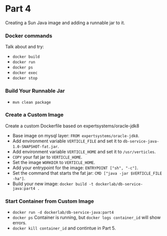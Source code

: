 # Part 4

Creating a Sun Java image and adding a runnable jar to it.

### Docker commands

Talk about and try:

* `docker build`
* `docker run`
* `docker ps`
* `docker exec`
* `docker stop`

### Build Your Runnable Jar

* `mvn clean package`

### Create a Custom Image

Create a custom Dockerfile based on expertsystems/oracle-jdk8

* Base image on mysql layer: `FROM expertsystems/oracle-jdk8`.
* Add environment variable `VERTICLE_FILE` and set it to `db-service-java-1.0-SNAPSHOT-fat.jar`.
* Add environment variable `VERTICLE_HOME` and set it to `/usr/verticles`.
* `COPY` your fat jar to `VERTICLE_HOME`.
* Set the image `WORKDIR` to `VERTICLE_HOME`.
* Add your entrypoint for the image: `ENTRYPOINT ["sh", "-c"]`.
* Set the command that starts the fat jar: `CMD ["java -jar $VERTICLE_FILE -ha"]`.
* Build your new image: `docker build -t dockerlab/db-service-java:part4 .`

### Start Container from Custom Image

* `docker run -d dockerlab/db-service-java:part4`
* `docker ps` Container is running, but `docker logs container_id` will show errors.
* `docker kill container_id` and contintue in Part 5. 

